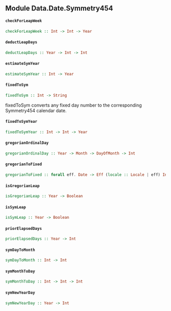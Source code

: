 ## Module Data.Date.Symmetry454

#### `checkForLeapWeek`

``` purescript
checkForLeapWeek :: Int -> Int -> Year
```

#### `deductLeapDays`

``` purescript
deductLeapDays :: Year -> Int -> Int
```

#### `estimateSymYear`

``` purescript
estimateSymYear :: Int -> Year
```

#### `fixedToSym`

``` purescript
fixedToSym :: Int -> String
```


fixedToSym converts any fixed day number to the corresponding Symmetry454
calendar date.

#### `fixedToSymYear`

``` purescript
fixedToSymYear :: Int -> Int -> Year
```

#### `gregorianOrdinalDay`

``` purescript
gregorianOrdinalDay :: Year -> Month -> DayOfMonth -> Int
```

#### `gregorianToFixed`

``` purescript
gregorianToFixed :: forall eff. Date -> Eff (locale :: Locale | eff) Int
```

#### `isGregorianLeap`

``` purescript
isGregorianLeap :: Year -> Boolean
```

#### `isSymLeap`

``` purescript
isSymLeap :: Year -> Boolean
```

#### `priorElapsedDays`

``` purescript
priorElapsedDays :: Year -> Int
```

#### `symDayToMonth`

``` purescript
symDayToMonth :: Int -> Int
```

#### `symMonthToDay`

``` purescript
symMonthToDay :: Int -> Int -> Int
```

#### `symNewYearDay`

``` purescript
symNewYearDay :: Year -> Int
```



